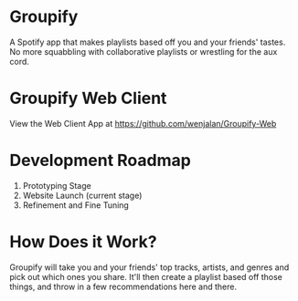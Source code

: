 # Groupify
A Spotify app that makes playlists based off you and your friends' tastes. No more squabbling with collaborative playlists or wrestling for the aux cord.  

# Groupify Web Client
View the Web Client App at https://github.com/wenjalan/Groupify-Web  

# Development Roadmap  
1. Prototyping Stage
2. Website Launch (current stage)  
3. Refinement and Fine Tuning  

# How Does it Work?
Groupify will take you and your friends' top tracks, artists, and genres and pick out which ones you share. It'll then create a playlist based off those things, and throw in a few recommendations here and there.  
